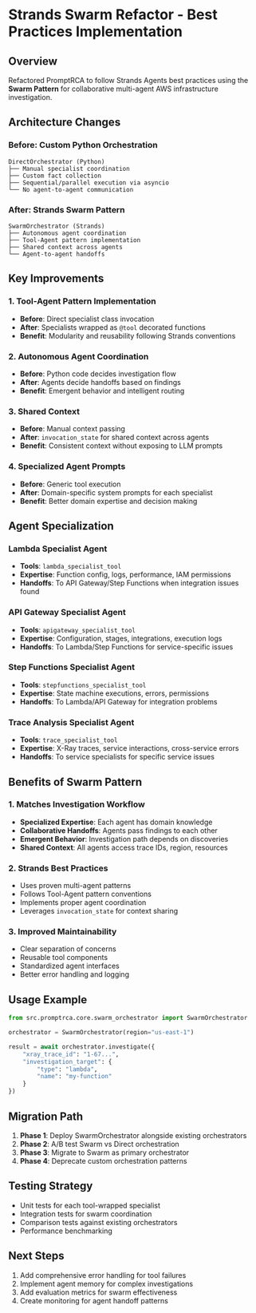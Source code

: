 # Strands Swarm Refactor - Best Practices Implementation

## Overview

Refactored PromptRCA to follow Strands Agents best practices using the **Swarm Pattern** for collaborative multi-agent AWS infrastructure investigation.

## Architecture Changes

### Before: Custom Python Orchestration
```
DirectOrchestrator (Python)
├── Manual specialist coordination
├── Custom fact collection
├── Sequential/parallel execution via asyncio
└── No agent-to-agent communication
```

### After: Strands Swarm Pattern
```
SwarmOrchestrator (Strands)
├── Autonomous agent coordination
├── Tool-Agent pattern implementation
├── Shared context across agents
└── Agent-to-agent handoffs
```

## Key Improvements

### 1. Tool-Agent Pattern Implementation
- **Before**: Direct specialist class invocation
- **After**: Specialists wrapped as `@tool` decorated functions
- **Benefit**: Modularity and reusability following Strands conventions

### 2. Autonomous Agent Coordination
- **Before**: Python code decides investigation flow
- **After**: Agents decide handoffs based on findings
- **Benefit**: Emergent behavior and intelligent routing

### 3. Shared Context
- **Before**: Manual context passing
- **After**: `invocation_state` for shared context across agents
- **Benefit**: Consistent context without exposing to LLM prompts

### 4. Specialized Agent Prompts
- **Before**: Generic tool execution
- **After**: Domain-specific system prompts for each specialist
- **Benefit**: Better domain expertise and decision making

## Agent Specialization

### Lambda Specialist Agent
- **Tools**: `lambda_specialist_tool`
- **Expertise**: Function config, logs, performance, IAM permissions
- **Handoffs**: To API Gateway/Step Functions when integration issues found

### API Gateway Specialist Agent  
- **Tools**: `apigateway_specialist_tool`
- **Expertise**: Configuration, stages, integrations, execution logs
- **Handoffs**: To Lambda/Step Functions for service-specific issues

### Step Functions Specialist Agent
- **Tools**: `stepfunctions_specialist_tool` 
- **Expertise**: State machine executions, errors, permissions
- **Handoffs**: To Lambda/API Gateway for integration problems

### Trace Analysis Specialist Agent
- **Tools**: `trace_specialist_tool`
- **Expertise**: X-Ray traces, service interactions, cross-service errors
- **Handoffs**: To service specialists for specific service issues

## Benefits of Swarm Pattern

### 1. Matches Investigation Workflow
- **Specialized Expertise**: Each agent has domain knowledge
- **Collaborative Handoffs**: Agents pass findings to each other
- **Emergent Behavior**: Investigation path depends on discoveries
- **Shared Context**: All agents access trace IDs, region, resources

### 2. Strands Best Practices
- Uses proven multi-agent patterns
- Follows Tool-Agent pattern conventions
- Implements proper agent coordination
- Leverages `invocation_state` for context sharing

### 3. Improved Maintainability
- Clear separation of concerns
- Reusable tool components
- Standardized agent interfaces
- Better error handling and logging

## Usage Example

```python
from src.promptrca.core.swarm_orchestrator import SwarmOrchestrator

orchestrator = SwarmOrchestrator(region="us-east-1")

result = await orchestrator.investigate({
    "xray_trace_id": "1-67...",
    "investigation_target": {
        "type": "lambda",
        "name": "my-function"
    }
})
```

## Migration Path

1. **Phase 1**: Deploy SwarmOrchestrator alongside existing orchestrators
2. **Phase 2**: A/B test Swarm vs Direct orchestration
3. **Phase 3**: Migrate to Swarm as primary orchestrator
4. **Phase 4**: Deprecate custom orchestration patterns

## Testing Strategy

- Unit tests for each tool-wrapped specialist
- Integration tests for swarm coordination
- Comparison tests against existing orchestrators
- Performance benchmarking

## Next Steps

1. Add comprehensive error handling for tool failures
2. Implement agent memory for complex investigations
3. Add evaluation metrics for swarm effectiveness
4. Create monitoring for agent handoff patterns